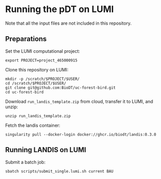 # Running the pDT on LUMI

Note that all the input files are not included in this repository.

## Preparations

Set the LUMI computational project:

    export PROJECT=project_465000915

Clone this repository on LUMI:

    mkdir -p /scratch/$PROJECT/$USER/
    cd /scratch/$PROJECT/$USER/
    git clone git@github.com:BioDT/uc-forest-bird.git
    cd uc-forest-bird

Download `run_landis_template.zip` from cloud, transfer it to LUMI, and unzip:

    unzip run_landis_template.zip

Fetch the landis container:

    singularity pull --docker-login docker://ghcr.io/biodt/landis:0.3.0

## Running LANDIS on LUMI

Submit a batch job:

    sbatch scripts/submit_single.lumi.sh current BAU

